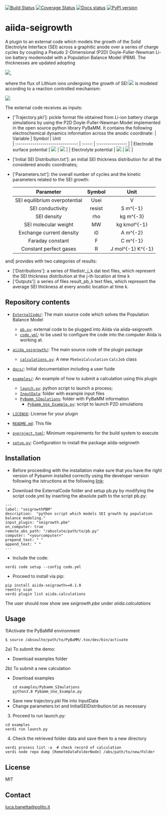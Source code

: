 [![Build Status][ci-badge]][ci-link]
[![Coverage Status][cov-badge]][cov-link]
[![Docs status][docs-badge]][docs-link]
[![PyPI version][pypi-badge]][pypi-link]

# aiida-seigrowth

 A plugin to an external code which models the growth of the Solid Electrolyte Interface (SEI) across a graphitic anode over a series of charge cycles by coupling a Pseudo 2-Dimensional (P2D) Doyle-Fuller-Newman Li-ion battery modemodel with a Population Balance Model (PBM). The thicknesses are updated adopting
 
<img src="https://latex.codecogs.com/svg.image?\frac{\mathrm{d}&space;\delta}{\mathrm{d}&space;t}&space;=&space;\frac{J_{SEI}&space;\&space;MW_{SEI}}{\rho_{SEI}}" />,

where the flux of Lithium ions undergoing the growth of SEI <img src="https://latex.codecogs.com/svg.image?J_{SEI}" /> is modeled according to a reaction controlled mechanism:

<img src="https://latex.codecogs.com/svg.image?J_{SEI}&space;=&space;i_0&space;\exp{\left&space;(&space;\frac{\alpha&space;F&space;(\phi_s&space;-&space;\phi_e&space;-&space;U_{SEI}&space;-&space;i_{tot}\delta&space;/\sigma_{SEI})}{R&space;T}&space;\right&space;)}" />

The external code receives as inputs:
* ['Trajectory.pkl']: pickle format file obtained from Li-ion battery charge simulations by using the P2D Doyle-Fuller-Newman Model implemented in the open source python library PyBaMM. It contains the following electrochemical dynamics information across the anodic coordinate:
  | Variable                        | Symbol | Unit   
  | :------------------------------: | :----: | :--------------: |
  |  Electrode surface potential  | <img src="https://latex.codecogs.com/svg.image?\phi_s" />   |   <img src="https://latex.codecogs.com/svg.image?V" />              |
  |  Electrolyte potential               | <img src="https://latex.codecogs.com/svg.image?\phi_e" /> |   <img src="https://latex.codecogs.com/svg.image?V" />        |
  
* ['Initial SEI Distribution.txt']: an initial SEI thickness distribution for all the considered anodic coordinates;
* ['Parameters.txt']: the overall number of cycles and the kinetic parameters related to the SEI growth:

  | Parameter                        | Symbol | Unit   
  | :------------------------------: | :----: | :--------------: |
  |   SEI equilibrium overpotential  | Usei   |   V              |
  |   SEI conductivity               | resist |   S m^{-1}       |
  |   SEI density                    | rho    | kg m^{-3}        |
  |   SEI molecular weight           | MW     | kg kmol^{-1}     |
  |   Exchange current density       | i0     | A m^{-2}         |
  |   Faraday constant               | F      | C m^{-1}         |
  |   Constant perfect gases         | R      | J mol^{-1} K^{-1}|
  
and| provides with two categories of results:
* ['Distributions']: a series of filedistr_j_k.dat text files, which represent the SEI thickness distribution at the j-th location at time k
* ['Outputs']:  a series of files result_pb_k text files, which represent the average SEI thickness at every anodic location at time k.

## Repository contents
* [`ExternalCode/`](ExternalCode/): The main source code which solves the Population Balance Model
  * [`pb.py`](ExternalCode/pb.py): external code to be plugged into Aiida via aiida-seigrowth
  * [`code.yml`](ExternalCode/code.yml): to be used to configure the code into the computer Aiida is working at. 
* [`aiida_seigrowth/`](aiida_seigrowth/): The main source code of the plugin package
  * [`calculations.py`](aiida_seigrowth/calculations.py): A new `PbeSeiCalculation` `CalcJob` class
* [`docs/`](docs/): Initial documentation including a user fuide
* [`examples/`](examples/): An example of how to submit a calculation using this plugin
  * [`launch.py`](examples/launch.py): python script to launch a process;
  * [`InputData`](examples/InputData.py): folder with example input files
  * [`PyBamm_SImulations`](examples/PyBamm_SImulations): folder with PyBaMM information
    * [`Pybamm_Use_Example.py`](examples/PyBamm_SImulations/Pybamm_Use_Example.py): script to launch P2D simulations
  
* [`LICENSE`](LICENSE): License for your plugin
* [`README.md`](README.md): This file
* [`pyproject.toml`](pyproject.toml): Minimum requirements for the build system to execute
* [`setup.py`](setup.py): Configuration to install the package aiida-seigrowth

## Installation
 * Before proceeding with the installation make sure that you have the right version of Pybamm installed correctly using the developer version following the istructions at the following [link](https://pybamm.readthedocs.io/en/latest/install/install-from-source.html):

 * Download the ExternalCode folder and setup pb.py by modifying the script code.yml by inserting the absolute path to the script pb.py:
```
---
label: "seigrowthPBM"
description:  "python script which models SEI growth by population balance modeling."
input_plugin: "seigrowth.pbe"
on_computer: true
remote_abs_path: "/absolute/path/to/pb.py"
computer: "<yourcomputer>"
prepend_text: " "
append_text: " "
---
```

 * Include the code:
```
verdi code setup --config code.yml
```

 * Proceed to install via pip: 
```
pip install aiida-seigrowth==0.1.0
reentry scan
verdi plugin list aiida.calculations  
```
The user should now show see *seigrowth.pbe* under *aiida.calculations*
## Usage


1)Activate the PyBaMM environment 
```
$ source /absoulte/path/to/PyBaMM/.tox/dev/bin/activate
```
2a) To submit the demo:

   * Download examples folder
   
2b) To submit a new calculation 
   * Download examples
     ```
     cd examples/Pybamm_SImulations
     python3.8 Pybamm_Use_Example.py
     ```   
   * Save new trajectory.pkl file into InputData
   * Change parameters.txt and InitialSEIDistribution.txt as necessary
   
3) Proceed to run launch.py:
```
cd examples
verdi run launch.py
```
4) Check the retrieved folder data and save them to a new directory
  ```
  verdi process list -a  # check record of calculation
  verdi node repo dump [RemoteDataFolderNode] /abs/path/to/new/Folder
```
## License

MIT
## Contact

luca.banetta@polito.it

[ci-badge]: https://github.com/lucabanetta/aiida-seigrowth/workflows/ci/badge.svg?branch=master
[ci-link]: https://github.com/lucabanetta/aiida-seigrowth/actions
[cov-badge]: https://coveralls.io/repos/github/lucabanetta/aiida-seigrowth/badge.svg?branch=master
[cov-link]: https://coveralls.io/github/lucabanetta/aiida-seigrowth?branch=master
[docs-badge]: https://readthedocs.org/projects/aiida-seigrowth/badge
[docs-link]: http://aiida-seigrowth.readthedocs.io/
[pypi-badge]: https://badge.fury.io/py/aiida-seigrowth.svg
[pypi-link]: https://badge.fury.io/py/aiida-seigrowth
